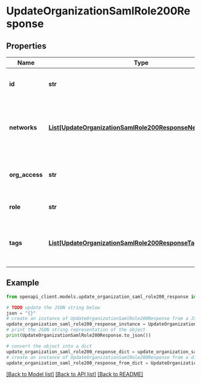 # UpdateOrganizationSamlRole200Response


## Properties

Name | Type | Description | Notes
------------ | ------------- | ------------- | -------------
**id** | **str** | ID associated with the SAML role | [optional] 
**networks** | [**List[UpdateOrganizationSamlRole200ResponseNetworksInner]**](UpdateOrganizationSamlRole200ResponseNetworksInner.md) | The list of networks that the SAML administrator has privileges on | [optional] 
**org_access** | **str** | The privilege of the SAML administrator on the organization | [optional] 
**role** | **str** | The role of the SAML administrator | [optional] 
**tags** | [**List[UpdateOrganizationSamlRole200ResponseTagsInner]**](UpdateOrganizationSamlRole200ResponseTagsInner.md) | The list of tags that the SAML administrator has privleges on | [optional] 

## Example

```python
from openapi_client.models.update_organization_saml_role200_response import UpdateOrganizationSamlRole200Response

# TODO update the JSON string below
json = "{}"
# create an instance of UpdateOrganizationSamlRole200Response from a JSON string
update_organization_saml_role200_response_instance = UpdateOrganizationSamlRole200Response.from_json(json)
# print the JSON string representation of the object
print(UpdateOrganizationSamlRole200Response.to_json())

# convert the object into a dict
update_organization_saml_role200_response_dict = update_organization_saml_role200_response_instance.to_dict()
# create an instance of UpdateOrganizationSamlRole200Response from a dict
update_organization_saml_role200_response_from_dict = UpdateOrganizationSamlRole200Response.from_dict(update_organization_saml_role200_response_dict)
```
[[Back to Model list]](../README.md#documentation-for-models) [[Back to API list]](../README.md#documentation-for-api-endpoints) [[Back to README]](../README.md)


